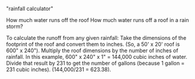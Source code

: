 "rainfall calculator"

How much water runs off the roof
How much water runs off a roof in a rain storm?

To calculate the runoff from any given rainfall: Take the dimensions of the footprint of the roof and convert them 
to inches. (So, a 50' x 20' roof is 600" x 240"). Multiply the roof dimensions by the number of inches of rainfall. 
In this example, 600" x 240" x 1" = 144,000 cubic inches of water. Divide that result by 231 to get the number of 
gallons (because 1 gallon = 231 cubic inches). (144,000/231 = 623.38).

